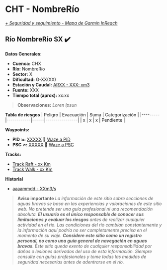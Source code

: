 # CHT - NombreRío
*[+ Seguridad y seguimiento - Mapa de Garmin InReach](https://share.garmin.com/gpalacios82)*

## Río NombreRío SX :heavy_check_mark:

**Datos Generales:**
* **Cuenca:** CHX
* **Río:** NombreRío
* **Sector:** X
* **Dificultad:** G-XX(XX)
* **Estación y Caudal:** [ARXX - XXX: xm3](XXXXX)
* **Fuente:** XXX
* **Tiempo total (aprox):** xx:xx

>**Observaciones:**
*Loren Ipsun*

**Tabla de riesgos**
| Peligro | Evacuación | Suma | Categorización |
|---------|------------|------|----------------|
|    x    |     x      |   x  |   Pendiente    |

**Waypoints:**
* **PID :arrow_lower_right::** [XXXXX](XXXX) :car: [Waze a PID](https://waze.com/?ll=LATITUD,LONGITUD&navigate=yes)
* **PSC :arrow_upper_right::** [XXXXX](XXXX) :car: [Waze a PSC](https://waze.com/?ll=LATITUD,LONGITUD&navigate=yes)

**Tracks:**
* [Track Raft - xx Km](XXX)
* [Track Walk - xx Km](XXX)

**Historial**
* [aaaammdd - XXm3/s](XXX)

>**Aviso importante**
*La información de este sitio sobre secciones de aguas bravas se basa en las experiencias y valoraciones de este sitio web. No pretende ser una guía profesional ni una recomendación absoluta. **El usuario es el único responsable de conocer sus limitaciones y evaluar los riesgos** antes de realizar cualquier actividad en el río. Las condiciones del río cambian constantemente y la información aquí podría no ser completamente precisa en el momento de su viaje. **Considere este sitio como un registro personal, no como una guía general de navegación en aguas bravas**. Este sitio queda exento de cualquier responsabilidad por daños o lesiones derivados del uso de esta información. Siempre consulte con guías profesionales y tome todas las medidas de seguridad necesarias antes de adentrarse en el río.*